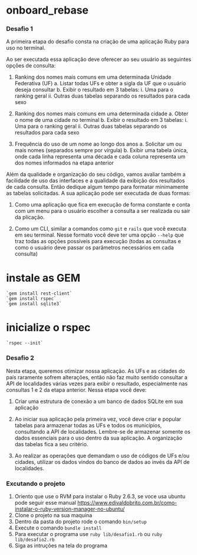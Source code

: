 # onboard_rebase

### Desafio 1

A primeira etapa do desafio consta na criação de uma aplicação Ruby para uso no terminal.

Ao ser executada essa aplicação deve oferecer ao seu usuário as seguintes opções de consulta:

  1. Ranking dos nomes mais comuns em uma determinada Unidade Federativa (UF)
    a. Listar todas UFs e obter a sigla da UF que o usuário deseja consultar
    b. Exibir o resultado em 3 tabelas:
      i. Uma para o ranking geral
      ii. Outras duas tabelas separando os resultados para cada sexo

  2. Ranking dos nomes mais comuns em uma determinada cidade
    a. Obter o nome de uma cidade no terminal
    b. Exibir o resultado em 3 tabelas:
      i. Uma para o ranking geral
      ii. Outras duas tabelas separando os resultados para cada sexo

  3. Frequência do uso de um nome ao longo dos anos
    a. Solicitar um ou mais nomes (separados sempre por vírgula)
    b. Exibir uma tabela única, onde cada linha representa uma década e cada
    coluna representa um dos nomes informados na etapa anterior

Além da qualidade e organização do seu código, vamos avaliar também a facilidade de uso das interfaces e a qualidade da exibição dos resultados de cada consulta. Então dedique algum tempo para formatar minimamente as tabelas solicitadas. A sua aplicação pode ser executada de duas formas:

1. Como uma aplicação que fica em execução de forma constante e conta com um
menu para o usuário escolher a consulta a ser realizada ou sair da plicação.

2. Como um CLI, similar a comandos como `git` e `rails` que você executa em seu terminal. Nesse formato você deve ter uma opção `--help` que traz todas as opções possíveis para execução (todas as consultas e como o usuário deve passar os parâmetros necessários em cada consulta)

  # instale as GEM 
    `gem install rest-client`
    `gem install rspec`
    `gem install sqlite3`
  # inicialize o rspec 
    `rspec --init`


### Desafio 2

Nesta etapa, queremos otimizar nossa aplicação. As UFs e as cidades do país raramente
sofrem alterações, então não faz muito sentido consultar a API de localidades várias vezes
para exibir o resultado, especialmente nas consultas 1 e 2 da etapa anterior.
Nessa etapa você deve:

1. Criar uma estrutura de conexão a um banco de dados SQLite em sua aplicação

2. Ao iniciar sua aplicação pela primeira vez, você deve criar e popular tabelas para
armazenar todas as UFs e todos os municípios, consultando a API de localidades.
Lembre-se de armazenar somente os dados essenciais para o uso dentro da sua
aplicação. A organização das tabelas fica a seu critério.

3. Ao realizar as operações que demandam o uso de códigos de UFs e/ou cidades,
utilizar os dados vindos do banco de dados ao invés da API de localidades.

### Excutando o projeto

  1. Oriento que use o RVM para instalar o Ruby 2.6.3, se voce usa ubuntu pode seguir esse manual https://www.edivaldobrito.com.br/como-instalar-o-ruby-version-manager-no-ubuntu/    
  2. Clone o projeto na sua maquina 
  3. Dentro da pasta do projeto rode o comando `bin/setup`
  4. Execute o comando `bundle install` 
  5. Para executar o programa use `ruby lib/desafio1.rb` ou `ruby lib/desafio2.rb`
  6. Siga as intruções na tela do programa